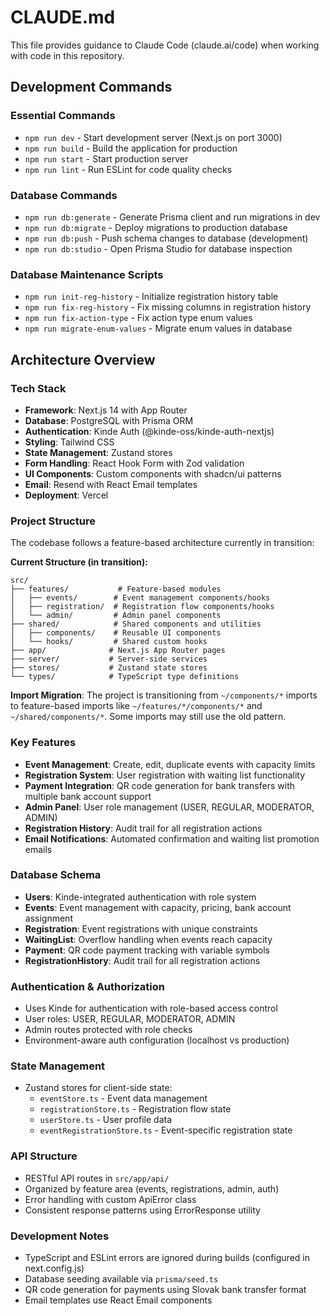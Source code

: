 # CLAUDE.md

This file provides guidance to Claude Code (claude.ai/code) when working with
code in this repository.

## Development Commands

### Essential Commands

- `npm run dev` - Start development server (Next.js on port 3000)
- `npm run build` - Build the application for production
- `npm run start` - Start production server
- `npm run lint` - Run ESLint for code quality checks

### Database Commands

- `npm run db:generate` - Generate Prisma client and run migrations in dev
- `npm run db:migrate` - Deploy migrations to production database
- `npm run db:push` - Push schema changes to database (development)
- `npm run db:studio` - Open Prisma Studio for database inspection

### Database Maintenance Scripts

- `npm run init-reg-history` - Initialize registration history table
- `npm run fix-reg-history` - Fix missing columns in registration history
- `npm run fix-action-type` - Fix action type enum values
- `npm run migrate-enum-values` - Migrate enum values in database

## Architecture Overview

### Tech Stack

- **Framework**: Next.js 14 with App Router
- **Database**: PostgreSQL with Prisma ORM
- **Authentication**: Kinde Auth (@kinde-oss/kinde-auth-nextjs)
- **Styling**: Tailwind CSS
- **State Management**: Zustand stores
- **Form Handling**: React Hook Form with Zod validation
- **UI Components**: Custom components with shadcn/ui patterns
- **Email**: Resend with React Email templates
- **Deployment**: Vercel

### Project Structure

The codebase follows a feature-based architecture currently in transition:

**Current Structure (in transition):**

```
src/
├── features/           # Feature-based modules
│   ├── events/        # Event management components/hooks
│   ├── registration/  # Registration flow components/hooks
│   └── admin/         # Admin panel components
├── shared/            # Shared components and utilities
│   ├── components/    # Reusable UI components
│   └── hooks/         # Shared custom hooks
├── app/              # Next.js App Router pages
├── server/           # Server-side services
├── stores/           # Zustand state stores
└── types/            # TypeScript type definitions
```

**Import Migration**: The project is transitioning from `~/components/*` imports
to feature-based imports like `~/features/*/components/*` and
`~/shared/components/*`. Some imports may still use the old pattern.

### Key Features

- **Event Management**: Create, edit, duplicate events with capacity limits
- **Registration System**: User registration with waiting list functionality
- **Payment Integration**: QR code generation for bank transfers with multiple
  bank account support
- **Admin Panel**: User role management (USER, REGULAR, MODERATOR, ADMIN)
- **Registration History**: Audit trail for all registration actions
- **Email Notifications**: Automated confirmation and waiting list promotion
  emails

### Database Schema

- **Users**: Kinde-integrated authentication with role system
- **Events**: Event management with capacity, pricing, bank account assignment
- **Registration**: Event registrations with unique constraints
- **WaitingList**: Overflow handling when events reach capacity
- **Payment**: QR code payment tracking with variable symbols
- **RegistrationHistory**: Audit trail for all registration actions

### Authentication & Authorization

- Uses Kinde for authentication with role-based access control
- User roles: USER, REGULAR, MODERATOR, ADMIN
- Admin routes protected with role checks
- Environment-aware auth configuration (localhost vs production)

### State Management

- Zustand stores for client-side state:
  - `eventStore.ts` - Event data management
  - `registrationStore.ts` - Registration flow state
  - `userStore.ts` - User profile data
  - `eventRegistrationStore.ts` - Event-specific registration state

### API Structure

- RESTful API routes in `src/app/api/`
- Organized by feature area (events, registrations, admin, auth)
- Error handling with custom ApiError class
- Consistent response patterns using ErrorResponse utility

### Development Notes

- TypeScript and ESLint errors are ignored during builds (configured in
  next.config.js)
- Database seeding available via `prisma/seed.ts`
- QR code generation for payments using Slovak bank transfer format
- Email templates use React Email components

